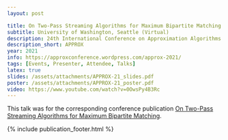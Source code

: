 ```yaml
---
layout: post

title: On Two-Pass Streaming Algorithms for Maximum Bipartite Matching
subtitle: University of Washington, Seattle (Virtual)
description: 24th International Conference on Approximation Algorithms for Combinatorial Optimization Problems
description_short: APPROX
year: 2021
info: https://approxconference.wordpress.com/approx-2021/
tags: [Events, Presenter, Attendee, Talks]
latex: true
slides: /assets/attachments/APPROX-21_slides.pdf
poster: /assets/attachments/APPROX-21_poster.pdf
video: https://www.youtube.com/watch?v=0OwsPy4B3Rc
---
```

This talk was for the corresponding conference publication [On Two-Pass Streaming Algorithms for Maximum Bipartite Matching](/publication-On-Two-Pass-Streaming-Algorithms).

{% include publication_footer.html %}